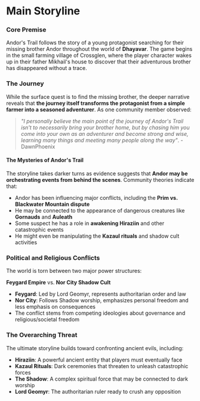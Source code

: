 # Main Storyline

### Core Premise

Andor's Trail follows the story of a young protagonist searching for their missing brother Andor  throughout the world of **Dhayavar**. The game begins in the small farming village of Crossglen, where the player character wakes up in their father Mikhail's house to discover that their adventurous brother has disappeared without a trace.

### The Journey

While the surface quest is to find the missing brother, the deeper narrative reveals that **the journey itself transforms the protagonist from a simple farmer into a seasoned adventurer**. As one community member observed:&#x20;

> _"I personally believe the main point of the journey of Andor's Trail isn't to necessarily bring your brother home, but by chasing him you come into your own as an adventurer and become strong and wise, learning many things and meeting many people along the way"_. - DawnPhoenix

#### The Mysteries of Andor's Trail

The storyline takes darker turns as evidence suggests that **Andor may be orchestrating events from behind the scenes**. Community theories indicate that:​

* Andor has been influencing major conflicts, including the **Prim vs. Blackwater Mountain dispute**
* He may be connected to the appearance of dangerous creatures like **Gornauds** and **Auleath**
* Some suspect he has a role in **awakening Hiraziin** and other catastrophic events
* He might even be manipulating the **Kazaul rituals** and shadow cult activities

### **Political and Religious Conflicts**

The world is torn between two major power structures:

**Feygard Empire** vs. **Nor City Shadow Cult**

* **Feygard**: Led by Lord Geomyr, represents authoritarian order and law
* **Nor City**: Follows Shadow worship, emphasizes personal freedom and less emphasis on consequences
* The conflict stems from competing ideologies about governance and religious/societal freedom

### **The Overarching Threat**

The ultimate storyline builds toward confronting ancient evils, including:

* **Hiraziin**: A powerful ancient entity that players must eventually face
* **Kazaul Rituals**: Dark ceremonies that threaten to unleash catastrophic forces
* **The Shadow**: A complex spiritual force that may be connected to dark worship
* **Lord Geomyr**: The authoritarian ruler ready to crush any opposition

